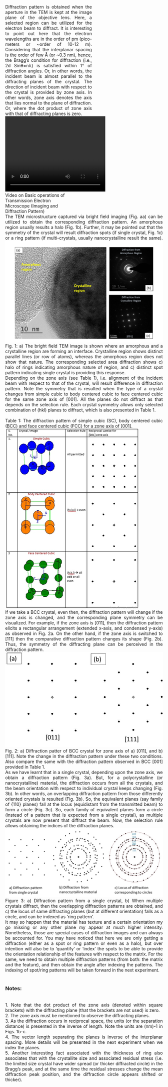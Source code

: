 <div><div style="float:left;width:55%;text-align: justify;text-justify: inter-word; margin-right:40px;">
Diffraction pattern is obtained when the aperture in the TEM is kept at the image plane of the objective lens. Here, a selected region can be utilized for the electron beam to diffract. It is interesting to point out here that the electron wavelengths are in the order of pm (pico-meters or ~order of 10-12 m). Considering that the interplanar spacing is the order of few Å (or ~0.3 nm), hence, the Bragg’s condition for diffraction (i.e., 2d Sinθ=nλ) is satisfied within 1° of diffraction angles. Or, in other words, the incident beam is almost parallel to the diffracting planes of the crystal. The direction of incident beam with respect to the crystal is provided by zone axis. In other words, zone axis denotes the axis that lies normal to the plane of diffraction. Or, where the dot product of zone axis with that of diffracting planes is zero.</div>
<div style="float:left;width:40%;border: solid 1 px black;">
<video width="320" height="240" controls>
  <source src="images/exp7-DP symmetry.mp4" type="video/mp4">
  Your browser does not support the video tag.
</video><br>Video on Basic operations of Transmission Electron Microscope (Imaging and Diffraction Pattern)</div>
</div>
<div style="content: '.';clear: both;display: block;height: 0;visibility: hidden;"></div>
<div style ="text-align: justify;text-justify: inter-word;">
The TEM microstructure captured via bright field imaging (Fig. aa) can be utilized to obtain the corresponding diffraction pattern. An amorphous region usually results a halo (Fig. 1b). Further, it may be pointed out that the symmetry of the crystal will result diffraction spots (if single crystal, Fig. 1c) or a ring pattern (if multi-crystals, usually nanocrystalline result the same). 
<img src='images/fig8.PNG'><br/>
Fig. 1: a) The bright field TEM image is shown where an amorphous and a crystalline region are forming an interface. Crystalline region shows distinct parallel lines (or row of atoms), whereas the amorphous region does not show that nature. The corresponding selected area diffraction shows c) halo of rings indicating amorphous nature of region, and c) distinct spot pattern indicating single crystal is providing this response.<br>
Depending on the zone axis (see Table 1), i.e. alignment of the incident beam with respect to that of the crystal, will result difference in diffraction pattern. Note the symmetry that is resulted when the type of a crystal changes from simple cubic to body centered cubic to face centered cubic for the same zone axis of [001]. All the planes do not diffract as that depends on the selection rule. Each crystal symmetry allows only selected combination of (hkl) planes to diffract, which is also presented in Table 1.
<br><br>
Table 1: The diffraction pattern of simple cubic (SC), body centered cubic (BCC) and face centered cubic (FCC) for a zone axis of [001].
<br>
<img src='images/fig9.jpg'>
<br>
If we take a BCC crystal, even then, the diffraction pattern will change if the zone axis is changed, and the corresponding plane symmetry can be visualized. For example, if the zone axis is [011], then the diffraction pattern elicits a rectangular arrangement (extended x-axis, and condensed y-axis) as observed in Fig. 2a. On the other hand, if the zone axis is switched to [111] then the comparative diffraction pattern changes its shape (Fig. 2b). Thus, the symmetry of the diffracting plane can be perceived in the diffraction pattern.
<br>
<img src='images/8.jpg'>
<br>
Fig. 2: a) Diffraction patter of BCC crystal for zone axis of a) [011], and b) [111]. Note the change in the diffraction pattern under these two conditions. Also compare the same with the diffraction pattern observed in BCC [001] provided in Table 1.
<br>
As we have learnt that in a single crystal, depending upon the zone axis, we obtain a diffraction pattern (Fig. 3a). But, for a polycrystalline (or nanocrystalline) material, the diffraction occurs from all the crystals, and the beam orientation with respect to individual crystal keeps changing (Fig. 3b). In other words, an overlapping diffraction pattern from those differently oriented crystals is resulted (Fig. 3b). So, the equivalent planes (say family of {110} planes) fall at the locus (equidistant from the transmitted beam) to form a circle (Fig. 3c). So, each family of equivalent planes form a circle (instead of a pattern that is expected from a single crystal), as multiple crystals are now present that diffract the beam. Now, the selection rule allows obtaining the indices of the diffraction planes. 
<br>
<img src='images/9.jpg'>
<br>
Figure 3: a) Diffraction pattern from a single crystal, b) When multiple crystals diffract, then the overlapping diffraction patterns are obtained, and c) the locus of same diffracting planes (but at different orientation) falls as a circle, and can be indexed as ‘ring pattern’.
<br>
It may so happen that the material has texture and a certain orientation my go missing or any other plane my appear at much higher intensity. Nonetheless, those are special cases of diffraction images and can always be accounted for. You may have noticed that here we are only getting a diffraction (either as a spot or ring pattern or even as a halo), but over intention will also be to ‘quantify’ or ‘index’ the spots to be able to provide the orientation relationship of the features with respect to the matrix. For the same, we need to obtain multiple diffraction patterns (from both: the matrix and the feature), and then obtain the angle after indexing the patterns. The indexing of spot/ring patterns will be taken forward in the next experiment.
<br>
<br>

<h3> Notes:</h3>
<br>
1.	Note that the dot product of the zone axis (denoted within square brackets) with the diffracting plane (that the brackets are not used) is zero.<br>
2.	The zone axis must be mentioned to observe the diffracting planes.<br>
3.	As the diffraction occurs in reciprocal space, the units (or the separation distance) is presented in the inverse of length. Note the units are (nm)-1 in Figs. 1b-c.<br>
4.	The vector length separating the planes is inverse of the interplanar spacing. More details will be presented in the next experiment when we index the planes.<br>
5.	Another interesting fact associated with the thickness of ring also associates that with the crystallite size and associated residual stress (i.e. the limited size crystal have wider spread (or thicker diffracted circle) in the Bragg’s peak, and at the same time the residual stresses change the mean diffraction peak position, and the diffraction circle appears shifted or thicker).<br></div>
<!-- <video width="320" height="240" controls>
  <source src="images/exp7-DP symmetry.mp4" type="video/mp4">
  Your browser does not support the video tag.
</video><br>
Video on Electron Diffraction for various materials -->


